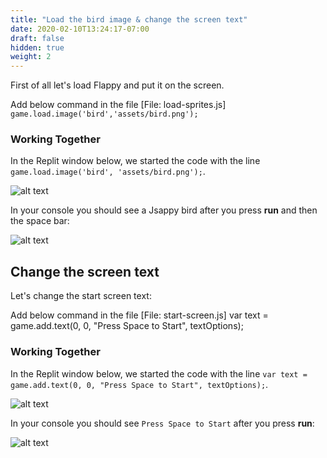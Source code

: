 ```yaml
---
title: "Load the bird image & change the screen text"
date: 2020-02-10T13:24:17-07:00
draft: false
hidden: true
weight: 2
---
```


First of all let's load Flappy and put it on the screen.

Add below command in the file [File: load-sprites.js]
      ```
      game.load.image('bird','assets/bird.png');
       ```
       
### Working Together

In the Replit window below, we started the code with the line `game.load.image('bird', 'assets/bird.png');`.

![alt text](../img/loadbird.png "image to add the bird in the file")

In your console you should see a Jsappy bird after you press **run** and then the space bar:

![alt text](../img/loadbird_output.png "bird image in the output")

## Change the screen text

Let's change the start screen text:

Add below command in the file [File: start-screen.js]
     var text = game.add.text(0, 0, "Press Space to Start", textOptions);
     
### Working Together

In the Replit window below, we started the code with the line `var text = game.add.text(0, 0, "Press Space to Start", textOptions);`.

![alt text](../img/startscreen.png "image to add the bird in the file")

In your console you should see `Press Space to Start` after you press **run**:

![alt text](../img/startscreen_output.png "bird image in the output")
